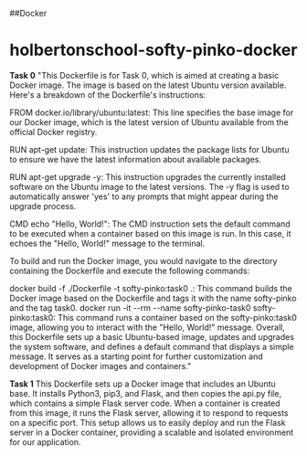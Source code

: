 ##Docker
# holbertonschool-softy-pinko-docker

 **Task 0**
 "This Dockerfile is for Task 0, which is aimed at creating a basic Docker image. The image is based on the latest Ubuntu version available. Here's a breakdown of the Dockerfile's instructions:

FROM docker.io/library/ubuntu:latest: This line specifies the base image for our Docker image, which is the latest version of Ubuntu available from the official Docker registry.

RUN apt-get update: This instruction updates the package lists for Ubuntu to ensure we have the latest information about available packages.

RUN apt-get upgrade -y: This instruction upgrades the currently installed software on the Ubuntu image to the latest versions. The -y flag is used to automatically answer 'yes' to any prompts that might appear during the upgrade process.

CMD echo "Hello, World!": The CMD instruction sets the default command to be executed when a container based on this image is run. In this case, it echoes the "Hello, World!" message to the terminal.

To build and run the Docker image, you would navigate to the directory containing the Dockerfile and execute the following commands:

docker build -f ./Dockerfile -t softy-pinko:task0 .: This command builds the Docker image based on the Dockerfile and tags it with the name softy-pinko and the tag task0.
docker run -it --rm --name softy-pinko-task0 softy-pinko:task0: This command runs a container based on the softy-pinko:task0 image, allowing you to interact with the "Hello, World!" message.
Overall, this Dockerfile sets up a basic Ubuntu-based image, updates and upgrades the system software, and defines a default command that displays a simple message. It serves as a starting point for further customization and development of Docker images and containers."

 **Task 1**
 This Dockerfile sets up a Docker image that includes an Ubuntu base. It installs Python3, pip3, and Flask, and then copies the api.py file, which contains a simple Flask server code. When a container is created from this image, it runs the Flask server, allowing it to respond to requests on a specific port. This setup allows us to easily deploy and run the Flask server in a Docker container, providing a scalable and isolated environment for our application.
